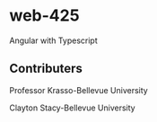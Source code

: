 # web-425

Angular with Typescript

## Contributers

Professor Krasso-Bellevue University

Clayton Stacy-Bellevue University
